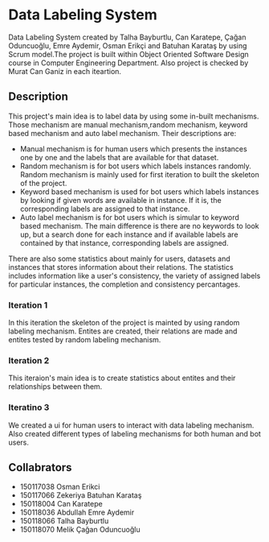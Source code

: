 # Data Labeling System
Data Labeling System created by Talha Bayburtlu, Can Karatepe, Çağan Oduncuoğlu, Emre Aydemir, Osman Erikçi and Batuhan Karataş  by using Scrum model.The project is built within Object Oriented Software Design course in Computer Engineering Department. Also project is checked by Murat Can Ganiz in each iteartion. 

## Description
This project's main idea is to label data by using some in-built mechanisms. Those mechanism are manual mechanism,random mechanism, keyword based mechanism and auto label mechanism. Their descriptions are:
* Manual mechanism is for human users which presents the instances one by one and the labels that are available for that dataset. 
* Random mechanism is for bot users which labels instances randomly. Random mechanism is mainly used for first iteration to built the skeleton of the project. 
* Keyword based mechanism is used for bot users which labels instances by looking if given words are available in instance. If it is, the corresponding labels are assigned to that instance.
* Auto label mechanism is for bot users which is simular to keyword based mechanism. The main difference is there are no keywords to look up, but a search done for each instance and if available labels are contained by that instance, corresponding labels are assigned.

There are also some statistics about mainly for users, datasets and instances that stores information about their relations. The statistics includes information like a user's consistency, the variety of assigned labels for particular instances, the completion and consistency percantages.

### Iteration 1
In this iteration the skeleton of the project is mainted by using random labeling mechanism. Entites are created, their relations are made and entites tested  by random labeling mechanism.

### Iteration 2
This iteraion's main idea is to create statistics about entites and their relationships between them.

### Iteratino 3
We created a ui for human users to interact with data labeling mechanism. Also created different types of labeling mechanisms for both human and bot users.

## Collabrators
- 150117038 Osman Erikci
- 150117066 Zekeriya Batuhan Karataş
- 150118004 Can Karatepe
- 150118036 Abdullah Emre Aydemir
- 150118066 Talha Bayburtlu
- 150118070 Melik Çağan Oduncuoğlu
